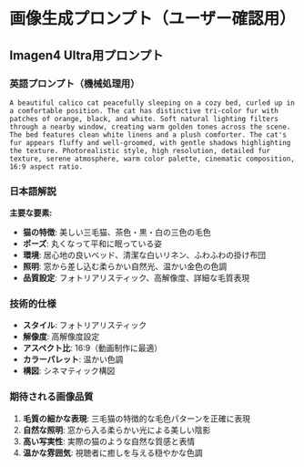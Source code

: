 # 画像生成プロンプト（ユーザー確認用）

## Imagen4 Ultra用プロンプト

### 英語プロンプト（機械処理用）
```
A beautiful calico cat peacefully sleeping on a cozy bed, curled up in a comfortable position. The cat has distinctive tri-color fur with patches of orange, black, and white. Soft natural lighting filters through a nearby window, creating warm golden tones across the scene. The bed features clean white linens and a plush comforter. The cat's fur appears fluffy and well-groomed, with gentle shadows highlighting the texture. Photorealistic style, high resolution, detailed fur texture, serene atmosphere, warm color palette, cinematic composition, 16:9 aspect ratio.
```

### 日本語解説
**主要な要素:**
- **猫の特徴**: 美しい三毛猫、茶色・黒・白の三色の毛色
- **ポーズ**: 丸くなって平和に眠っている姿
- **環境**: 居心地の良いベッド、清潔な白いリネン、ふわふわの掛け布団
- **照明**: 窓から差し込む柔らかい自然光、温かい金色の色調
- **品質設定**: フォトリアリスティック、高解像度、詳細な毛質表現

### 技術的仕様
- **スタイル**: フォトリアリスティック
- **解像度**: 高解像度設定
- **アスペクト比**: 16:9（動画制作に最適）
- **カラーパレット**: 温かい色調
- **構図**: シネマティック構図

### 期待される画像品質
1. **毛質の細かな表現**: 三毛猫の特徴的な毛色パターンを正確に表現
2. **自然な照明**: 窓から入る柔らかい光による美しい陰影
3. **高い写実性**: 実際の猫のような自然な質感と表情
4. **温かな雰囲気**: 視聴者に癒しを与える穏やかな色調